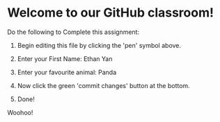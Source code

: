# Welcome to our GitHub classroom!

Do the following to Complete this assignment:

1. Begin editing this file by clicking the 'pen' symbol above.

2. Enter your First Name: Ethan Yan

3. Enter your favourite animal: Panda

4. Now click the green 'commit changes' button at the bottom.

5. Done!

Woohoo!